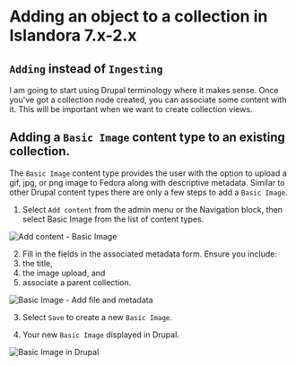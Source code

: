 # Adding an object to a collection in Islandora 7.x-2.x

## `Adding` instead of `Ingesting`

I am going to start using Drupal terminology where it makes sense. Once you've got a collection node created, you can associate some content with it.  This will be important when we want to create collection views.

## Adding a `Basic Image` content type to an existing collection.

The `Basic Image` content type provides the user with the option to upload a gif, jpg, or png image to Fedora along with descriptive metadata. Similar to other Drupal content types there are only a few steps to add a `Basic Image`.

 1.  Select `Add content` from the admin menu or the Navigation block, then select  Basic Image from the list of content types.

 ![Add content - Basic Image](https://lh3.googleusercontent.com/OO4G5LhE67PKbTa4XQMGSg-QQI5P-I6AQgqGDHBTCeE=s500 "Add content - Basic Image")

 2. Fill in the fields in the associated metadata form. Ensure you include:
   1. the title,
   2. the image upload, and
   3. associate a parent collection.

![Basic Image - Add file and metadata](https://lh3.googleusercontent.com/NOQNXSN8aExOpPNBM0qpb-IwHKxYebrWhJOEFz6bbKQ=s500 "Basic Image - Add file and metadata")

 3. Select `Save` to create a new `Basic Image`.

 4. Your new `Basic Image` displayed in Drupal.

 ![Basic Image in Drupal](https://lh3.googleusercontent.com/58TK31sFQbp6SHbFxtbYm3HOKsxODCSqOlAfd5J7JG8=s500 "Basic Image in Drupal")
